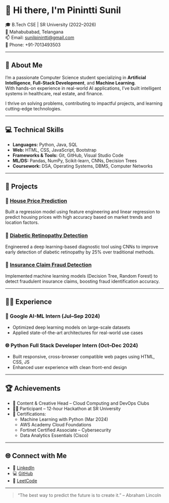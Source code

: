 # 👋 Hi there, I'm Pinintti Sunil

🎓 B.Tech CSE | SR University (2022–2026)  
📍 Mahabubabad, Telangana  
📫 Email: [sunilpinintti@gmail.com](mailto:sunilpinintti@gmail.com)  
📱 Phone: +91-7013493503

---

## 🌟 About Me

I’m a passionate Computer Science student specializing in **Artificial Intelligence**, **Full-Stack Development**, and **Machine Learning**.  
With hands-on experience in real-world AI applications, I’ve built intelligent systems in healthcare, real estate, and finance.

I thrive on solving problems, contributing to impactful projects, and learning cutting-edge technologies.

---

## 💻 Technical Skills

- **Languages:** Python, Java, SQL  
- **Web:** HTML, CSS, JavaScript, Bootstrap  
- **Frameworks & Tools:** Git, GitHub, Visual Studio Code  
- **ML/DS:** Pandas, NumPy, Scikit-learn, CNNs, Decision Trees  
- **Coursework:** DSA, Operating Systems, DBMS, Computer Networks

---

## 🧠 Projects

### 🔹 [House Price Prediction](https://github.com/Pininttisunil/SCT_ML_1/blob/main/House_price_prediction.ipynb)  
Built a regression model using feature engineering and linear regression to predict housing prices with high accuracy based on market trends and location factors.

### 🔹 [Diabetic Retinopathy Detection](https://github.com/Pininttisunil/AIML/blob/main/Diabetic_retinopathy.ipynb)  
Engineered a deep learning-based diagnostic tool using CNNs to improve early detection of diabetic retinopathy by 25% over traditional methods.

### 🔹 [Insurance Claim Fraud Detection](https://github.com/Pininttisunil/AIML/blob/main/AIML_PROJECT.ipynb)  
Implemented machine learning models (Decision Tree, Random Forest) to detect fraudulent insurance claims, boosting fraud identification accuracy.

---

## 👨‍💻 Experience

### 🧪 Google AI-ML Intern (Jul–Sep 2024)  
- Optimized deep learning models on large-scale datasets  
- Applied state-of-the-art architectures for real-world use cases

### 🌐 Python Full Stack Developer Intern (Oct–Dec 2024)  
- Built responsive, cross-browser compatible web pages using HTML, CSS, JS  
- Enhanced user experience with clean front-end design

---

## 🏆 Achievements

- 📌 Content & Creative Head – Cloud Computing and DevOps Clubs  
- 👨‍💻 Participant – 12-hour Hackathon at SR University  
- 📜 Certifications:
  - Machine Learning with Python (Mar 2024)
  - AWS Academy Cloud Foundations
  - Fortinet Certified Associate – Cybersecurity
  - Data Analytics Essentials (Cisco)

---

## 🌐 Connect with Me

- 🔗 [LinkedIn](https://www.linkedin.com/in/pinintti-sunil-0a5028295/)  
- 💻 [GitHub](https://github.com/Pininttisunil)  
- 🧠 [LeetCode](https://leetcode.com/u/Pinintti_Sunil_14/)  

---

> “The best way to predict the future is to create it.” – Abraham Lincoln

